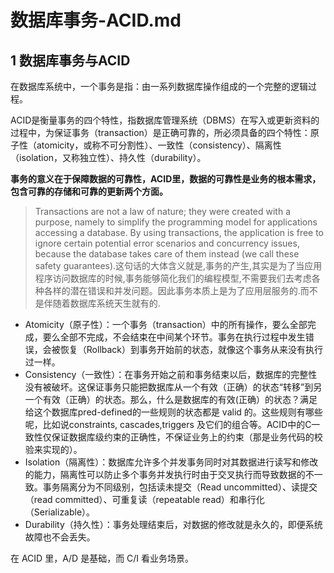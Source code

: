﻿# 数据库事务-ACID.md #

## 1 数据库事务与ACID ##

在数据库系统中，一个事务是指：由一系列数据库操作组成的一个完整的逻辑过程。

ACID是衡量事务的四个特性，指数据库管理系统（DBMS）在写入或更新资料的过程中，为保证事务（transaction）是正确可靠的，所必须具备的四个特性：原子性（atomicity，或称不可分割性）、一致性（consistency）、隔离性（isolation，又称独立性）、持久性（durability）。

**事务的意义在于保障数据的可靠性，ACID里，数据的可靠性是业务的根本需求，包含可靠的存储和可靠的更新两个方面。**

> Transactions are not a law of nature; they were created with a purpose, namely to simplify the programming model for applications accessing a database. By using transactions, the application is free to ignore certain potential error scenarios and concurrency issues, because the database takes care of them instead (we call these safety guarantees).这句话的大体含义就是,事务的产生,其实是为了当应用程序访问数据库的时候,事务能够简化我们的编程模型,不需要我们去考虑各种各样的潜在错误和并发问题。因此事务本质上是为了应用层服务的.而不是伴随着数据库系统天生就有的.

* Atomicity（原子性）：一个事务（transaction）中的所有操作，要么全部完成，要么全部不完成，不会结束在中间某个环节。事务在执行过程中发生错误，会被恢复（Rollback）到事务开始前的状态，就像这个事务从来没有执行过一样。
* Consistency（一致性）：在事务开始之前和事务结束以后，数据库的完整性没有被破坏。这保证事务只能把数据库从一个有效（正确）的状态“转移”到另一个有效（正确）的状态。那么，什么是数据库的有效(正确）的状态？满足给这个数据库pred-defined的一些规则的状态都是 valid 的。这些规则有哪些呢，比如说constraints, cascades,triggers 及它们的组合等。ACID中的C一致性仅保证数据库级约束的正确性，不保证业务上的约束（那是业务代码的校验来实现的）。
* Isolation（隔离性）：数据库允许多个并发事务同时对其数据进行读写和修改的能力，隔离性可以防止多个事务并发执行时由于交叉执行而导致数据的不一致。事务隔离分为不同级别，包括读未提交（Read uncommitted）、读提交（read committed）、可重复读（repeatable read）和串行化（Serializable）。
* Durability（持久性）：事务处理结束后，对数据的修改就是永久的，即便系统故障也不会丢失。

在 ACID 里，A/D 是基础，而 C/I 看业务场景。
